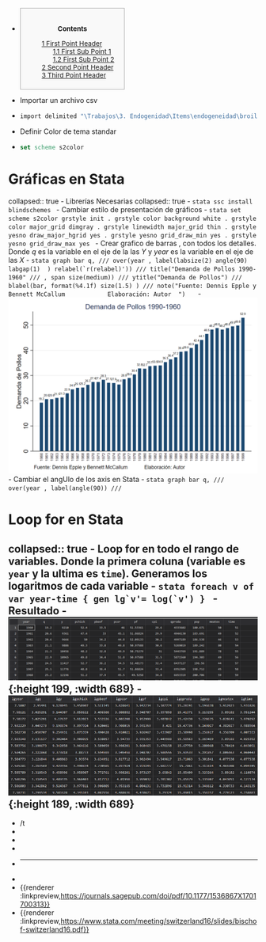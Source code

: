 -
  <div id="toc_container">
  <p class="toc_title">Contents</p>
  <ul class="toc_list">
    <li><a href="#First_Point_Header">1 First Point Header</a>
    <ul>
      <li><a href="#First_Sub_Point_1">1.1 First Sub Point 1</a></li>
      <li><a href="#First_Sub_Point_2">1.2 First Sub Point 2</a></li>
    </ul>
  </li>
  <li><a href="#Second_Point_Header">2 Second Point Header</a></li>
  <li><a href="#Third_Point_Header">3 Third Point Header</a></li>
  </ul>
  </div>
- Importar un archivo csv
- ```Stata
  import delimited "\Trabajos\3. Endogenidad\Items\endogeneidad\broiler.csv"
  ```
- Definir Color de tema standar
- ```stata
  set scheme s2color
  ```
# Gráficas en Stata
collapsed:: true
	- Librerías Necesarias
	  collapsed:: true
		- ```stata
		  ssc install blindschemes
		  ```
	- Cambiar estilo de presentación de gráficos
	- ```stata
	  set scheme s2color
	  grstyle init
	  . grstyle color background white
	  . grstyle color major_grid dimgray
	  . grstyle linewidth major_grid thin
	  . grstyle yesno draw_major_hgrid yes
	  . grstyle yesno grid_draw_min yes
	  . grstyle yesno grid_draw_max yes
	  ```
	- Crear grafico  de barras , con todos los detalles. Donde $q$ es la variable en el eje de la las $Y$ y $year$ es la variable en el eje de las $X$
	- ```stata
	  graph bar q, ///
	  over(year , label(labsize(2) angle(90) labgap(1)  ) relabel(`r(relabel)')) ///
	  title("Demanda de Pollos 1990-1960" ///
	  , span size(medium)) ///
	  ytitle("Demanda de Pollos") ///
	  blabel(bar, format(%4.1f) size(1.5) ) ///
	  note("Fuente: Dennis Epple y Bennett McCallum            Elaboración: Autor  ")  
	  ```
	- ![image.png](../assets/image_1638964870055_0.png)
	- Cambiar el angUlo de los axis en Stata
	- ```stata
	  graph bar q, ///
	  over(year , label(angle(90)) ///
	  ```
# Loop for en Stata
collapsed:: true
	- Loop for en todo el rango de variables. Donde la primera coluna (variable es  `year` y la ultima es `time`). Generamos los logaritmos de cada variable
	- ```stata
	  foreach v of var year-time {
	  gen lg`v'= log(`v')
	   }
	  ```
	- Resultado
		- ![image.png](../assets/image_1638965003258_0.png){:height 199, :width 689}
		- ![image.png](../assets/image_1638965051829_0.png){:height 189, :width 689}
-
- /t
-
-
  <style>      
  #toc_container {
    background: #f9f9f9 none repeat scroll 0 0;
    border: 1px solid #aaa;
    display: table;
    font-size: 95%;
    margin-bottom: 1em;
    padding: 20px;
    width: auto;
  } 
  .toc_title {
    font-weight: 700;
    text-align: center;
  } 
  #toc_container li, #toc_container ul, #toc_container ul li{
    list-style: outside none none !important;
  }
  
  </style>
-
-
  ---
-
- {{renderer :linkpreview,https://journals.sagepub.com/doi/pdf/10.1177/1536867X1701700313}}
- {{renderer :linkpreview,https://www.stata.com/meeting/switzerland16/slides/bischof-switzerland16.pdf}}